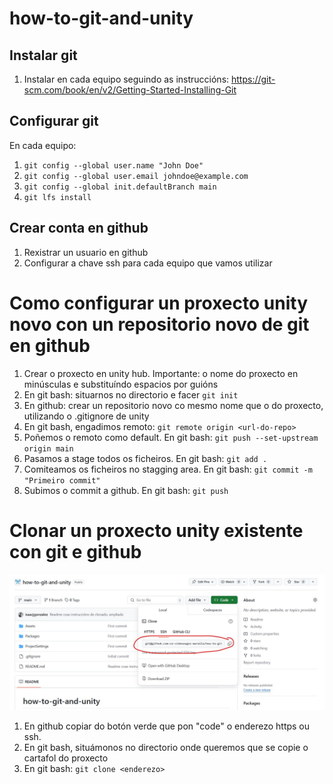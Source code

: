 # how-to-git-and-unity

## Instalar git

1. Instalar en cada equipo seguindo as instruccións: https://git-scm.com/book/en/v2/Getting-Started-Installing-Git

## Configurar git
En cada equipo:

1. `git config --global user.name "John Doe"`
2. `git config --global user.email johndoe@example.com`
3. `git config --global init.defaultBranch main`
4. `git lfs install`

## Crear conta en github

1. Rexistrar un usuario en github
2. Configurar a chave ssh para cada equipo que vamos utilizar

# Como configurar un proxecto unity novo con un repositorio novo de git en github

1. Crear o proxecto en unity hub. Importante: o nome do proxecto en minúsculas e substituíndo espacios por guións
2. En git bash: situarnos no directorio e facer `git init`
3. En github: crear un repositorio novo co mesmo nome que o do proxecto, utilizando o .gitignore de unity
4. En git bash, engadimos remoto: `git remote origin <url-do-repo>`
5. Poñemos o remoto como default. En git bash: `git push --set-upstream origin main`
6. Pasamos a stage todos os ficheiros. En git bash: `git add .`
7. Comiteamos os ficheiros no stagging area. En git bash: `git commit -m "Primeiro commit"`
8. Subimos o commit a github. En git bash: `git push`

# Clonar un proxecto unity existente con git e github 

![Imaxe de onde está o botón de code](images/code_link_github.jpg)
1. En github copiar do botón verde que pon "code" o enderezo https ou ssh. 
2. En git bash, situámonos no directorio onde queremos que se copie o cartafol do proxecto
3. En git bash: `git clone <enderezo>`
